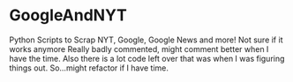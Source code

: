 # GoogleAndNYT
Python Scripts to Scrap NYT, Google, Google News and more!  Not sure if it works anymore
Really badly commented, might comment better when I have the time.  Also there is a lot code left over that was when I was figuring things
out.  So...might refactor if I have time. 
